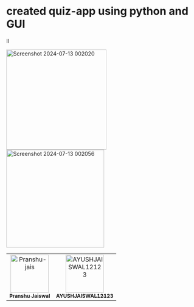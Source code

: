 # created quiz-app using python and GUI  

ll

<img width="263" alt="Screenshot 2024-07-13 002020" src="https://github.com/user-attachments/assets/87c26864-b7fb-4c25-86a7-300c1a4839c4">





<img width="257" alt="Screenshot 2024-07-13 002056" src="https://github.com/user-attachments/assets/a78dd6a1-ef23-4ec7-9ca2-6ff75230c4c0">
<!-- readme: contributors -start -->
<table>
	<tbody>
		<tr>
            <td align="center">
                <a href="https://github.com/Pranshu-jais">
                    <img src="https://avatars.githubusercontent.com/u/150207373?v=4" width="100;" alt="Pranshu-jais"/>
                    <br />
                    <sub><b>Pranshu Jaiswal</b></sub>
                </a>
            </td>
            <td align="center">
                <a href="https://github.com/AYUSHJAISWAL12123">
                    <img src="https://avatars.githubusercontent.com/u/173087632?v=4" width="100;" alt="AYUSHJAISWAL12123"/>
                    <br />
                    <sub><b>AYUSHJAISWAL12123</b></sub>
                </a>
            </td>
		</tr>
	<tbody>
</table>
<!-- readme: contributors -end -->
